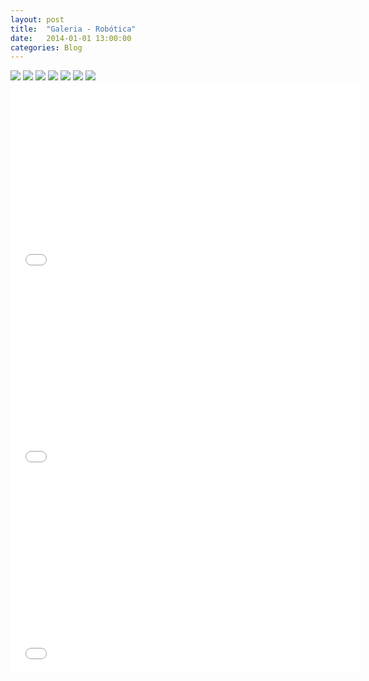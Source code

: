 ```yaml
---
layout: post
title:  "Galeria - Robótica"
date:   2014-01-01 13:00:00
categories: Blog
---
```


<img src="/img/robos/Robos (1).jpg" />
<img src="/img/robos/Robos (2).jpg" />
<img src="/img/robos/Robos (3).jpg" />
<img src="/img/robos/Robos (4).jpg" />
<img src="/img/robos/Robos (5).jpg" />
<img src="/img/robos/Robos (6).jpg" />
<img src="/img/robos/Robos (7).jpg" />

<div class="video-container"><iframe src="//www.youtube.com/embed/2zEe5hWABVg" frameborder="0" width="560" height="315"></iframe></div> 

<div class="video-container"><iframe src="//www.youtube.com/embed/1Fz-82AHiOA" frameborder="0" width="560" height="315"></iframe></div> 

<div class="video-container"><iframe src="//www.youtube.com/embed/BWxRT098DLM" frameborder="0" width="560" height="315"></iframe></div> 

